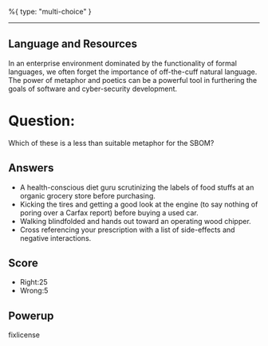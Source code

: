 %{
 type: "multi-choice"
}

---
## Language and Resources
In an enterprise environment dominated by the functionality of formal languages,
we often forget the importance of off-the-cuff natural language.
The power of metaphor and poetics can be a powerful tool in furthering the
goals of software and cyber-security development.



# Question:
Which of these is a less than suitable metaphor for the SBOM?

## Answers
- A health-conscious diet guru scrutinizing the labels of food stuffs at an organic grocery store before purchasing.
-	Kicking the tires and getting a good look at the engine (to say nothing of poring over a Carfax report) before buying a used car.
-	Walking blindfolded and hands out toward an operating wood chipper.
-	Cross referencing your prescription with a list of side-effects and negative interactions.


## Score
- Right:25
- Wrong:5

## Powerup
fixlicense
